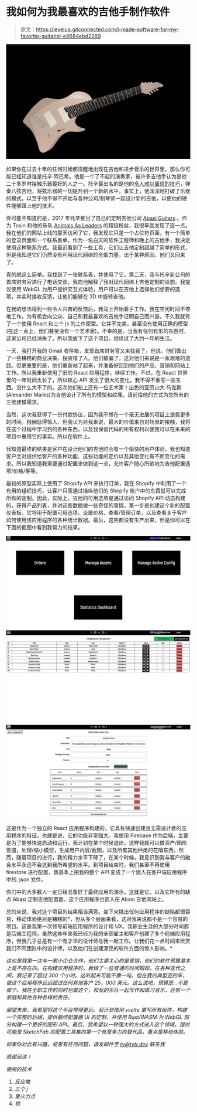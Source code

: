 # 我如何为我最喜欢的吉他手制作软件

> 原文：<https://levelup.gitconnected.com/i-made-software-for-my-favorite-guitarist-e9684ebd2269>

![](img/17028273db01a6e10c97329c4d71be24.png)

如果你在过去十年的任何时候都清醒地出现在吉他和进步音乐的世界里，那么你可能已经知道谁是托辛·阿巴希。他是一个了不起的演奏家，被许多吉他手认为是他二十多岁时接触乐器最好的人之一。托辛最出名的是他的[令人难以置信的技巧](https://www.youtube.com/watch?v=0IdzrjIInpU)，弹奏八弦吉他，将弦乐器的一切提升到一个新的水平。事实上，他深深地打破了乐器的模式，以至于他不得不开始与各种公司/制琴师一起设计新的吉他，以便他的硬件能够跟上他的技术。

你可能不知道的是，2017 年托辛推出了自己的定制吉他公司 [Abasi Guitars](https://abasiguitars.com/) 。作为 Tosin 和他的乐队 [Animals As Leaders](https://www.youtube.com/watch?v=lfKrjZWG09c) 的超级粉丝，我很早就发现了这一点。我在他们的网站上线的那天访问了它，我发现它只是一个占位符页面，有一个简单的登录页面和一个联系表单。作为一名白天的软件工程师和晚上的吉他手，我决定使用这种联系方式。我最近看到了一些工具，它们让吉他定制超越了简单的形式，但是我知道它们仍然没有利用现代网络的全部力量。出于某种原因，他们又回来了。

真的就这么简单。我找到了一张联系表，并使用了它。第二天，我与托辛新公司的首席财务官进行了电话交谈，我向他解释了我对现代网络上吉他定制的设想。我提议使用 WebGL 为用户提供交互式体验，用户可以在吉他上选择他们想要的选项，并实时接收反馈，让他们能够在 3D 中旋转吉他。

在我的想法得到一些令人兴奋的反馈后，我马上开始着手工作。我在空闲时间不停地工作，为有机会向公众、自己和我最喜欢的吉他手证明自己而兴奋。不久我就有了一个使用 React 和三个 js 的工作原型。它并不完美，甚至没有使用正确的模型(在这一点上，他们甚至没有一个艺术家)。不幸的是，当我有任何有形的东西时，这家公司已经消失了。所以我放下了这个项目，继续过了大约一年的生活。

一天，我打开我的 Gmail 收件箱，发现首席财务官又来找我了。他说，他们做出了一些糟糕的商业决策，投资错了人。他们被骗了，这对他们来说是一条艰难的道路。但更重要的是，他们重新站了起来，并准备好回到他们的产品、营销和网站上工作。所以我重新使用了旧的 React 应用程序，继续工作。不过，在 React 世界里的一年时间太长了，所以核心 API 发生了很大的变化，我不得不重写一些东西。没什么大不了的。这次他们船上还有一位艺术家！出色的亚历山大·马克斯(Alexander Marks)为吉他设计了所有的模型和纹理。请前往他的方式为您所有的三维建模需求。

当然，这次我获得了一份付款协议，因为我不想在一个毫无进展的项目上浪费更多的时间。报酬低得惊人，但我认为对我来说，最大的价值来自对场景的接触，我将在这个过程中学习到的各种东西，以及我保留代码的所有权利以便我可以在未来的项目中重用它的事实。所以在软件上。

我知道最终的结果是客户在设计他们的吉他时会有一个愉快的用户体验。我也知道客户会对提供给客户的各种功能、这些功能的定价以及其他变化有不断变化的需求。所以我知道我需要通过配置来做到这一点，允许客户随心所欲地为吉他配置选项/价格/等等。

最初的原型实际上使用了 Shopify API 来执行订单，我在 Shopify 中利用了一个有用的组织技巧，让客户只需通过操纵他们的 Shopify 帐户中的东西就可以完成所有的定制。因此，实际上，吉他的可用选项是通过访问 Shopify API 动态构建的，获得产品列表，并对这些数据做一些奇怪的事情。第一步是创建这个新的配置仪表板，它将用于配置可用选项、设置价格、查看/管理订单，以及查看关于客户如何使用该应用程序的各种统计数据。最后，这些都没有生产出来，但是你可以在下面的截图中看到我努力的结果。

![](img/ffcf39d4916332e19729b990197b34da.png)![](img/5591db44c9b0ae4cc2f523df39690f2e.png)![](img/e5fc8441289a402eed05cc95f3d807e7.png)

这是作为一个独立的 React 应用程序构建的，它具有快速创建且无需设计者的应用程序的特征。也就是说，它的功能非常强大。我使用 Firebase 作为后端，主要是为了能够快速启动和运行。我计划在某个时候退出，这样我就可以做资产/图形管道，处理/缩小模型，生成用户内容/截图，以及所有其他种类的花哨东西。然而，随着项目的进行，我的精力水平下降了，在某个时候，我意识到我与客户的融合水平永远不会达到我所希望的水平。到项目结束时，我们甚至不再使用 firestore 进行配置，我基本上把我的整个 API 变成了一个嵌入在客户端应用程序中的. json 文件。

你们中的大多数人一定已经准备好了最终应用的演示。这就是它，以及它所有的缺点:Abasi 定制吉他配置器。这个应用程序也嵌入在 Abasi 吉他网站上。

总的来说，我对这个项目的结果相当满意。坐下来挑出任何应用程序的缺陷都很容易，移动体验绝对是糟糕的*，但从多个层面来看，这对我来说都不是一个容易的项目。这是我第一次领导前端应用程序的设计和 UX。我职业生涯的大部分时间都是后端工程师，虽然这些年来我已经为我的全职雇主和客户创建了多个前端应用程序，但我几乎总是有一个有才华的设计师与我一起工作。让我们花一点时间来欣赏我们不同团队中的设计师，以及他们在创建漂亮的软件方面的惊人影响。*

*这也是我第一次与一家小企业合作，他们主要关心的是营销，他们的软件预算基本上是不存在的。在构建应用程序时，我做了一些普通的时间跟踪，在各种迭代之间，我记录了超过 300 个小时。这听起来可能不像一吨，但在我的典型签约率，使这个应用程序远远超过任何其他客户 25，000 美元。这么说吧，预算是…不是那个。我在全职工作的同时也做这个，和我的乐队一起写作和练习音乐，还有一个家庭和其他各种各样的责任。*

*展望未来，我希望将这个平台带得更远。我计划使用 svelte 重写所有组件，构建一个完整的后端，提供最终配置器 UI 的定制，并使用 Rust/WASM 为 WebGL 部分构建一个更好的图形 API。最后，我希望以一种强大的方式进入这个领域，提供可能是 SketchFab 的配置工具集的第一个有竞争力的替代品，重点是移动体验。*

*如果你对此有兴趣，或者有任何问题，请发邮件至 ty@tytr.dev 联系我*

*感谢阅读！*

*使用的技术*

1.  *反应堆*
2.  *三个 j*
3.  *重火力点*
4.  *锈*